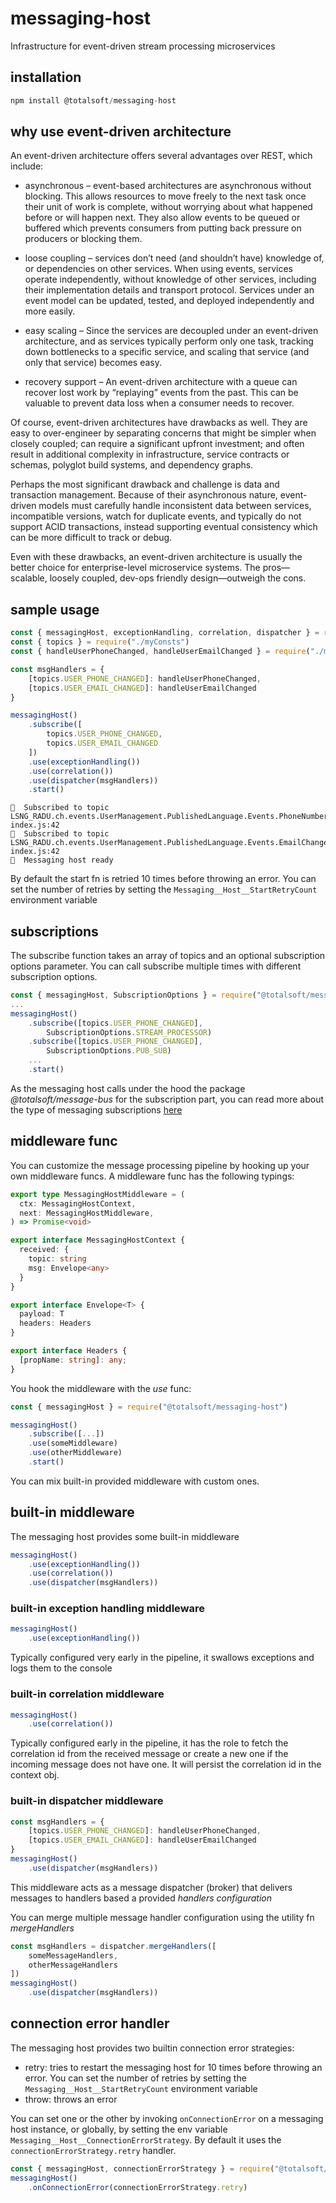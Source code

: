 <!--
 Copyright (c) TotalSoft.
 This source code is licensed under the MIT license.
-->

# messaging-host
Infrastructure for event-driven stream processing microservices

## installation
```javascript
npm install @totalsoft/messaging-host
```

## why use event-driven architecture
An event-driven architecture offers several advantages over REST, which include:

- asynchronous – event-based architectures are asynchronous without blocking. This allows resources to move freely to the next task once their unit of work is complete, without worrying about what happened before or will happen next. They also allow events to be queued or buffered which prevents consumers from putting back pressure on producers or blocking them.

- loose coupling – services don’t need (and shouldn’t have) knowledge of, or dependencies on other services. When using events, services operate independently, without knowledge of other services, including their implementation details and transport protocol. Services under an event model can be updated, tested, and deployed independently and more easily.

- easy scaling – Since the services are decoupled under an event-driven architecture, and as services typically perform only one task, tracking down bottlenecks to a specific service, and scaling that service (and only that service) becomes easy.

- recovery support – An event-driven architecture with a queue can recover lost work by “replaying” events from the past. This can be valuable to prevent data loss when a consumer needs to recover.

Of course, event-driven architectures have drawbacks as well. They are easy to over-engineer by separating concerns that might be simpler when closely coupled; can require a significant upfront investment; and often result in additional complexity in infrastructure, service contracts or schemas, polyglot build systems, and dependency graphs.

Perhaps the most significant drawback and challenge is data and transaction management. Because of their asynchronous nature, event-driven models must carefully handle inconsistent data between services, incompatible versions, watch for duplicate events, and typically do not support ACID transactions, instead supporting eventual consistency which can be more difficult to track or debug.

Even with these drawbacks, an event-driven architecture is usually the better choice for enterprise-level microservice systems. The pros—scalable, loosely coupled, dev-ops friendly design—outweigh the cons.


## sample usage
```javascript
const { messagingHost, exceptionHandling, correlation, dispatcher } = require("@totalsoft/messaging-host")
const { topics } = require("./myConsts")
const { handleUserPhoneChanged, handleUserEmailChanged } = require("./myEventHandlers")

const msgHandlers = {
    [topics.USER_PHONE_CHANGED]: handleUserPhoneChanged,
    [topics.USER_EMAIL_CHANGED]: handleUserEmailChanged
}

messagingHost()
    .subscribe([
        topics.USER_PHONE_CHANGED,
        topics.USER_EMAIL_CHANGED
    ])
    .use(exceptionHandling())
    .use(correlation())
    .use(dispatcher(msgHandlers))
    .start()
```
```terminal
📌  Subscribed to topic LSNG_RADU.ch.events.UserManagement.PublishedLanguage.Events.PhoneNumberChanged
index.js:42
📌  Subscribed to topic LSNG_RADU.ch.events.UserManagement.PublishedLanguage.Events.EmailChanged
index.js:42
🚀  Messaging host ready
```

By default the start fn is retried 10 times before throwing an error.
You can set the number of retries by setting the `Messaging__Host__StartRetryCount` environment variable

## subscriptions
The subscribe function takes an array of topics and an optional subscription options parameter. You can call subscribe multiple times with different subscription options.
```javascript
const { messagingHost, SubscriptionOptions } = require("@totalsoft/messaging-host")
...
messagingHost()
    .subscribe([topics.USER_PHONE_CHANGED],
        SubscriptionOptions.STREAM_PROCESSOR)
    .subscribe([topics.USER_PHONE_CHANGED],
        SubscriptionOptions.PUB_SUB)
    ...
    .start()
```
As the messaging host calls under the hood the package *@totalsoft/message-bus* for the subscription part, you can read more about the type of messaging subscriptions [here](https://github.com/osstotalsoft/rocket-toolkit/tree/main/packages/message-bus#subscribe)

## middleware func
You can customize the message processing pipeline by hooking up your own middleware funcs.
A middleware func has the following typings:
```typescript
export type MessagingHostMiddleware = (
  ctx: MessagingHostContext,
  next: MessagingHostMiddleware,
) => Promise<void>

export interface MessagingHostContext {
  received: {
    topic: string
    msg: Envelope<any>
  }
}

export interface Envelope<T> {
  payload: T
  headers: Headers
}

export interface Headers {
  [propName: string]: any;
}
```
You hook the middleware with the *use* func:
```javascript
const { messagingHost } = require("@totalsoft/messaging-host")

messagingHost()
    .subscribe([...])
    .use(someMiddleware)
    .use(otherMiddleware)
    .start()
```

You can mix built-in provided middleware with custom ones.

## built-in middleware
The messaging host provides some built-in middleware
```javascript
messagingHost()
    .use(exceptionHandling())
    .use(correlation())
    .use(dispatcher(msgHandlers))
```
### built-in exception handling middleware
```javascript
messagingHost()
    .use(exceptionHandling())
```
Typically configured very early in the pipeline, it swallows exceptions and logs them to the console

### built-in correlation middleware
```javascript
messagingHost()
    .use(correlation())
```
Typically configured early in the pipeline, it has the role to fetch the correlation id from the received message or create a new one if the incoming message does not have one. It will persist the correlation id in the context obj.

### built-in dispatcher middleware
```javascript
const msgHandlers = {
    [topics.USER_PHONE_CHANGED]: handleUserPhoneChanged,
    [topics.USER_EMAIL_CHANGED]: handleUserEmailChanged
}
messagingHost()
    .use(dispatcher(msgHandlers))
```
This middleware acts as a message dispatcher (broker) that delivers messages to handlers based a provided *handlers configuration*

You can merge multiple message handler configuration using the utility fn *mergeHandlers*
```javascript
const msgHandlers = dispatcher.mergeHandlers([
    someMessageHandlers, 
    otherMessageHandlers
])
messagingHost()
    .use(dispatcher(msgHandlers))
```

## connection error handler
The messaging host provides two builtin connection error strategies:
 - retry: tries to restart the messaging host for 10 times before throwing an error. You can set the number of retries by setting the `Messaging__Host__StartRetryCount` environment variable
 - throw: throws an error

You can set one or the other by invoking `onConnectionError` on a messaging host instance, or globally, by setting the env variable `Messaging__Host__ConnectionErrorStrategy`. By default it uses the `connectionErrorStrategy.retry` handler.

```javascript
const { messagingHost, connectionErrorStrategy } = require("@totalsoft/messaging-host")
messagingHost()
    .onConnectionError(connectionErrorStrategy.retry)
```




